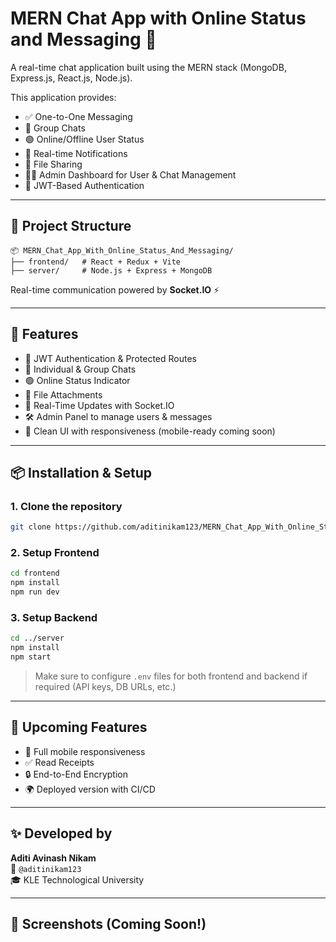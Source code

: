 # MERN Chat App with Online Status and Messaging 💬

A real-time chat application built using the MERN stack (MongoDB, Express.js, React.js, Node.js).

This application provides:
- ✅ One-to-One Messaging
- 👥 Group Chats
- 🟢 Online/Offline User Status
- 🔔 Real-time Notifications
- 📎 File Sharing
- 🧑‍💻 Admin Dashboard for User & Chat Management
- 🔐 JWT-Based Authentication

---

## 📁 Project Structure

```
📦 MERN_Chat_App_With_Online_Status_And_Messaging/
├── frontend/   # React + Redux + Vite
├── server/     # Node.js + Express + MongoDB
```

Real-time communication powered by **Socket.IO** ⚡

---

## 🚀 Features

- 🔐 JWT Authentication & Protected Routes
- 👥 Individual & Group Chats
- 🟢 Online Status Indicator
- 📁 File Attachments
- 🔔 Real-Time Updates with Socket.IO
- 🛠️ Admin Panel to manage users & messages
- 🌈 Clean UI with responsiveness (mobile-ready coming soon)

---

## 📦 Installation & Setup

### 1. Clone the repository
```bash
git clone https://github.com/aditinikam123/MERN_Chat_App_With_Online_Status_And_Messaging.git
```

### 2. Setup Frontend
```bash
cd frontend
npm install
npm run dev
```

### 3. Setup Backend
```bash
cd ../server
npm install
npm start
```

> Make sure to configure `.env` files for both frontend and backend if required (API keys, DB URLs, etc.)

---

## 📌 Upcoming Features

- 📲 Full mobile responsiveness
- ✅ Read Receipts
- 🔒 End-to-End Encryption
- 🌍 Deployed version with CI/CD

---

## ✨ Developed by

**Aditi Avinash Nikam**  
📍 `@aditinikam123`  
🎓 KLE Technological University

---

## 📸 Screenshots (Coming Soon!)
